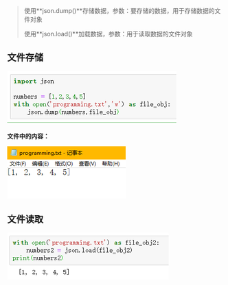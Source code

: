 > 使用**json.dump()**存储数据，参数：要存储的数据，用于存储数据的文件对象
>
> 使用**json.load()**加载数据，参数：用于读取数据的文件对象

## 文件存储

![img](11-json模块存取数据.assets/20200818162502837.png)![点击并拖拽以移动](data:image/gif;base64,R0lGODlhAQABAPABAP///wAAACH5BAEKAAAALAAAAAABAAEAAAICRAEAOw==)

**文件中的内容：**

![img](11-json模块存取数据.assets/20200818162600440.png)![点击并拖拽以移动](data:image/gif;base64,R0lGODlhAQABAPABAP///wAAACH5BAEKAAAALAAAAAABAAEAAAICRAEAOw==)

## 文件读取

![img](11-json模块存取数据.assets/2020081816282940.png)![点击并拖拽以移动](data:image/gif;base64,R0lGODlhAQABAPABAP///wAAACH5BAEKAAAALAAAAAABAAEAAAICRAEAOw==)